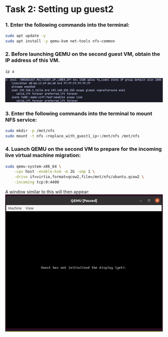 # Task 2: Setting up guest2

### 1. Enter the following commands into the terminal:
```bash
sudo apt update -y
sudo apt install -y qemu-kvm net-tools nfs-common
```

### 2. Before launching QEMU on the second guest VM, obtain the IP address of this VM.
```bash
ip a
```
![](../../assets/2025-06-10-22-20-48.png)

### 3. Enter the following commands into the terminal to mount NFS service:
```bash
sudo mkdir -p /mnt/nfs
sudo mount -t nfs <replace_with_guest1_ip>:/mnt/nfs /mnt/nfs
```

### 4. Luanch QEMU on the second VM to prepare for the incoming live virtual machine migration:
```bash
sudo qemu-system-x86_64 \
    -cpu host -enable-kvm -m 2G -smp 1 \
    -drive if=virtio,format=qcow2,file=/mnt/nfs/ubuntu.qcow2 \
    -incoming tcp:0:4400
```
A window similar to this will then appear:
![](../../assets/2025-06-10-22-51-51.png)

